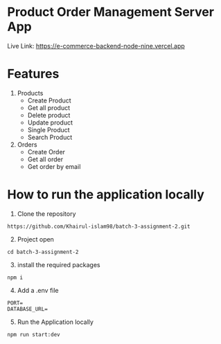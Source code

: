 # Product Order Management Server App
Live Link: https://e-commerce-backend-node-nine.vercel.app

# Features
 1. Products
    - Create Product
    - Get all product
    - Delete product
    - Update product
    - Single Product
    - Search Product
 2. Orders
     - Create Order
     - Get all order
     - Get order by email

# How to run the application locally
  1. Clone the repository
  ```
  https://github.com/Khairul-islam98/batch-3-assignment-2.git
  ```
  2. Project open
  ```
  cd batch-3-assignment-2
  ```
  3. install the required packages
  ```
  npm i
  ```
  4. Add a .env file
  ```
  PORT=
  DATABASE_URL=
  ```
  5. Run the Application locally
  ```
  npm run start:dev
  ```
